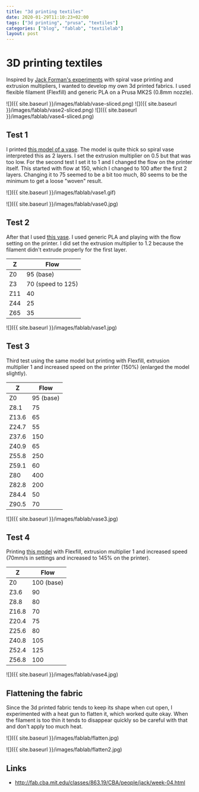 ```yaml
---
title: "3d printing textiles"
date: 2020-01-29T11:10:23+02:00
tags: ["3d printing", "prusa", "textiles"]
categories: ["blog", "fablab", "textilelab"]
layout: post
---
```


# 3D printing textiles
Inspired by [Jack Forman's experiments](http://fab.cba.mit.edu/classes/863.19/CBA/people/jack/week-04.html) with spiral vase printing and extrusion multipliers, I wanted to develop my own 3d printed fabrics. I used flexible filament (Flexfill) and generic PLA on a Prusa MK2S (0.8mm nozzle).

<div markdown="1" class="row-3">
![]({{ site.baseurl }}/images/fablab/vase-sliced.png)
![]({{ site.baseurl }}/images/fablab/vase2-sliced.png)
![]({{ site.baseurl }}/images/fablab/vase4-sliced.png)
</div>

## Test 1
I printed [this model of a vase](https://www.thingiverse.com/thing:2237739). The model is quite thick so spiral vase interpreted this as 2 layers. I set the extrusion multiplier on 0.5 but that was too low. For the second test I set it to 1 and I changed the flow on the printer itself. This started with flow at 150, which I changed to 100 after the first 2 layers. Changing it to 75 seemed to be a bit too much, 80 seems to be the minimum to get a loose "woven" result.

![]({{ site.baseurl }}/images/fablab/vase1.gif)

![]({{ site.baseurl }}/images/fablab/vase0.jpg)

## Test 2
After that I used [this vase](https://www.thingiverse.com/thing:2906756). I used generic PLA and playing with the flow setting on the printer. I did set the extrusion multiplier to 1.2 because the filament didn't extrude properly for the first layer.

Z | Flow
--- | ---
Z0 | 95 (base)
Z3 | 70 (speed to 125)
Z11 | 40
Z44 | 25
Z65 | 35

![]({{ site.baseurl }}/images/fablab/vase1.jpg)

## Test 3
Third test using the same model but printing with Flexfill, extrusion multiplier 1 and increased speed on the printer (150%) (enlarged the model slightly).

Z | Flow 
--- | ---
Z0 | 95 (base)
Z8.1 | 75
Z13.6 | 65
Z24.7 | 55
Z37.6 | 150
Z40.9 | 65
Z55.8 | 250
Z59.1 | 60
Z80 | 400
Z82.8 | 200
Z84.4 | 50
Z90.5 | 70

![]({{ site.baseurl }}/images/fablab/vase3.jpg)

## Test 4

Printing [this model](https://www.thingiverse.com/thing:2666281) with Flexfill, extrusion multiplier 1 and increased speed (70mm/s in settings and increased to 145% on the printer).

Z | Flow 
--- | ---
Z0 | 100 (base)
Z3.6 | 90
Z8.8 | 80
Z16.8 | 70
Z20.4 | 75
Z25.6 | 80
Z40.8 | 105
Z52.4 | 125
Z56.8 | 100

![]({{ site.baseurl }}/images/fablab/vase4.jpg)

## Flattening the fabric
Since the 3d printed fabric tends to keep its shape when cut open, I experimented with a heat gun to flatten it, which worked quite okay. When the filament is too thin it tends to disappear quickly so be careful with that and don't apply too much heat.

![]({{ site.baseurl }}/images/fablab/flatten.jpg)

![]({{ site.baseurl }}/images/fablab/flatten2.jpg)

## Links
- <http://fab.cba.mit.edu/classes/863.19/CBA/people/jack/week-04.html>
